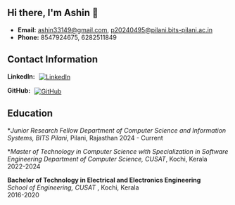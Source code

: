 ## Hi there, I'm Ashin 👋


- **Email:** ashin33149@gmail.com, p20240495@pilani.bits-pilani.ac.in   
- **Phone:** 8547924675, 6282511849
## Contact Information

<p>
  <strong>LinkedIn:</strong>
  <a href="https://www.linkedin.com/in/ashinbabu33149/">
    <img src="https://img.shields.io/badge/LinkedIn-0077B5?style=social&logo=linkedin&logoColor=blue" alt="LinkedIn" style="vertical-align: middle; margin-left: 5px;">
  </a>
</p>
<p>
  <strong>GitHub:</strong>
  <a href="https://github.com/ashinbabu">
    <img src="https://img.shields.io/badge/GitHub-181717?style=social&logo=github&logoColor=black" alt="GitHub" style="vertical-align: middle; margin-left: 5px;">
  </a>
</p>





## Education
**Junior Research Fellow*
*Department of Computer Science and Information Systems, BITS Pilani*, Pilani, Rajasthan
2024 - Current

**Master of Technology in Computer Science with Specialization in Software Engineering* 
*Department of Computer Science, CUSAT*, Kochi, Kerala  
2022-2024

**Bachelor of Technology in Electrical and Electronics Engineering**  
*School of Engineering, CUSAT* , Kochi, Kerala  
2016-2020
<!--
**ashinbabu/ashinbabu** is a ✨ _special_ ✨ repository because its `README.md` (this file) appears on your GitHub profile.

Here are some ideas to get you started:

- 🔭 I’m currently working on ...
- 🌱 I’m currently learning ...
- 👯 I’m looking to collaborate on ...
- 🤔 I’m looking for help with ...
- 💬 Ask me about ...
- 📫 How to reach me: ...
- 😄 Pronouns: ...
- ⚡ Fun fact: ...
-->
